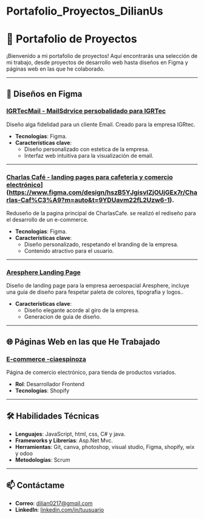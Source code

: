 # Portafolio_Proyectos_DilianUs


# 🌟 Portafolio de Proyectos

¡Bienvenido a mi portafolio de proyectos! Aquí encontrarás una selección de mi trabajo, desde proyectos de desarrollo web hasta diseños en Figma y páginas web en las que he colaborado.

---
## 🎨 Diseños en Figma

### [IGRTecMail - MailSdrvice persobalidado para IGRTec](https://www.figma.com/design/LwtGzKJZ4epnpwSRsC4LyU/Untitled?m=auto&t=9YDUavm22fL2Uzw6-1)  
Diseño alga fidelidad para un cliente Email. Creado para la empresa IGRtec.  
- **Tecnologías**: Figma. 
- **Características clave**:  
  - Diseño personalizado con estetica de la empresa.
  - Interfaz web intuitiva para la visualización de email.

---

### [Charlas Café - landing pages para cafeteria y comercio electrónico]([)](https://www.figma.com/design/hszB5YJgisvIZjOUjGEx7r/Charlas-Caf%C3%A9?m=auto&t=9YDUavm22fL2Uzw6-1).
Reduseño de la pagina principal de CharlasCafe. se realizó el rediseño para el desarrollo de un e-commerce.  
- **Tecnologías**: Figma. 
- **Características clave**:  
  - Diseño personalizado, respetando el branding de la empresa.  
  - Contenido atractivo para el usuario.

---
  

### [Aresphere Landing Page ](https://www.figma.com/design/QMQgNodGGmbf0tZU6Jn21Q/Aresphere(update)?m=auto&t=9YDUavm22fL2Uzw6-1)  
Diseño de landing page para la empresa aeroespacial Aresphere, incluye una guia de diseño para fespetar paleta de colores, tipografia y logos..  
- **Características clave**:  
  - Diseño elegante acorde al giro de la empresa.  
  - Generacion  de guia de diseño.

---

## 🌐 Páginas Web en las que He Trabajado  

### [E-commerce -ciaespinoza]( https://ciaespinoza.com/?srsltid=AfmBOoqOMCRv0qoWqVCjtFS-vczZZUXla2K77gPf9mSDV8Q4qoir0wrm)  
Página de comercio electrónico, para tienda de productos vsriados.  
- **Rol**: Desarrollador Frontend 
- **Tecnologías**: Shopify


---

## 🛠️ Habilidades Técnicas  
- **Lenguajes**: JavaScript, html, css, C# y java.
- **Frameworks y Librerías**: Asp.Net Mvc.
- **Herramientas**: Git, canva, photoshop, visual studio, Figma, shopify, wix y odoo 
- **Metodologías**: Scrum 

---

## 📫 Contáctame  
- **Correo**: [dilian0217@gmqil.com](mailto:dilian0217@gmail.com)  
- **LinkedIn**: [linkedin.com/in/tuusuario]( https://www.linkedin.com/in/dilian-us-cachon-591948236?utm_source=share&utm_campaign=share_via&utm_content=profile&utm_medium=android_app)  





